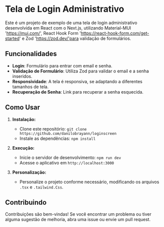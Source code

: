 # Tela de Login Administrativo

Este é um projeto de exemplo de uma tela de login administrativo desenvolvida em React com o Next.js, utilizando Material-MUI 'https://mui.com/', React Hook Form  'https://react-hook-form.com/get-started' e Zod 'https://zod.dev/'para validação de formulários.


## Funcionalidades

- **Login**: Formulário para entrar com email e senha.
- **Validação de Formulário**: Utiliza Zod para validar o email e a senha inseridos.
- **Responsividade**: A tela é responsiva, se adaptando a diferentes tamanhos de tela.
- **Recuperação de Senha**: Link para recuperar a senha esquecida.

## Como Usar

1. **Instalação:**
   - Clone este repositório: `git clone https://github.com/danilobrayann/loginscreen`
   - Instale as dependências: `npm install`

2. **Execução:**
   - Inicie o servidor de desenvolvimento: `npm run dev`
   - Acesse o aplicativo em `http://localhost:3000`

3. **Personalização:**
   - Personalize o projeto conforme necessário, modificando os arquivos `.tsx` e `.tailwind.Css`.

## Contribuindo

Contribuições são bem-vindas! Se você encontrar um problema ou tiver alguma sugestão de melhoria, abra uma issue ou envie um pull request.


